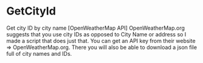 # GetCityId
Get city ID by city name [OpenWeatherMap API]
OpenWeatherMap.org suggests that you use city IDs as opposed to City Name or address so I made a script that does just that.
You can get an API key from their website => OpenWeatherMap.org. There you will also be able to download a json file full of city names and IDs.
